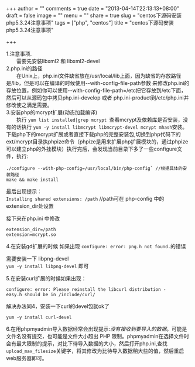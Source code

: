 +++
author = ""
comments = true
date = "2013-04-14T22:13:13+08:00"
draft = false
image = ""
menu = ""
share = true
slug = "centos下源码安装php5.3.24注意事项"
tags = ["php", "centos"]
title = "centos下源码安装php5.3.24注意事项"

+++



1.注意事项.    
 &emsp;&emsp;需要先安装libxml2 和 libxml2-devel    
2.php.ini的路径    
&emsp;&emsp;在Unix上，php.ini文件缺省放在/usr/local/lib上面，因为缺省的存放路径是/lib，但是可以在编译的时候使用--with-config-file-path参数 来修改php.ini的存放位置，例如你可以使用--with-config-file-path=/etc把它存放到/etc下面，然后可以从源码包中拷贝php.ini-develop 或者 php.ini-product到/etc/php.ini并修改使之满足需要。    
3.安装php的mcrypt扩展(动态加载编译)       
&emsp;&emsp;执行 `yum list installed|grep mcrypt `查看mcrypt及依赖库是否安装，没有的话执行 `yum -y install libmcrypt libmcrypt-devel mcrypt mhash`安装。下载php下的mcrypt扩展或者直接下载php的完整安装包,切换到php代码下的 ext/mcrypt目录执phpize命令（phpize是用来扩展php扩展模块的，通过phpize可以建立php的外挂模块）执行完后，会发现当前目录下多了一些configure文件，执行:     
   
    ./configure --with-php-config=/usr/local/bin/php-config` //根据具体的安装路径
    make && make install

最后出现提示：    
`Installing shared extensions: /path` //path可在 php-config 中的extension_dir处设置

接下来在php.ini 中修改

	extension_dir=/path
	extension=mcrypt.so



4.在安装gd扩展的时候 如果出现 `configure: error: png.h not found.`的错误

需要安装一下 libpng-devel    
`yum -y install libpng-devel` 即可



5.在安装curl扩展的时候如果出现：    

	configure: error: Please reinstall the libcurl distribution -
	easy.h should be in /include/curl/

解决办法同4，安装一下curl的devel包就ok了    

 	yum -y install curl-devel    
6.在用phpmyadmin导入数据经常会出现提示:*没有接收到要导入的数据*。可能是文件名没有提交，也可能是文件大小超出 PHP 限制。phpmyadmin在选择文件时会有最大限制的提示，对比下待导入数据的大小，然后打开php.ini,查找`upload_max_filesize`关键字，将其修改为比待导入数据稍大些的值，然后重启 web服务器即可。    